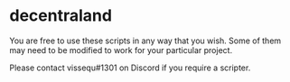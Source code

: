 # decentraland

You are free to use these scripts in any way that you wish. Some of them may need to be modified to work for your particular project.

Please contact vissequ#1301 on Discord if you require a scripter.
